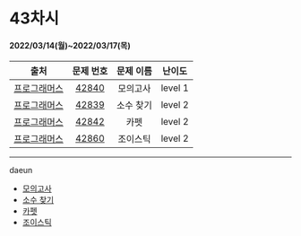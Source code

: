 # 43차시
#### 2022/03/14(월)~2022/03/17(목)

|               출처               |                   문제 번호                    |     문제 이름      | 난이도 |
| :------------------------------: | :--------------------------------------------: | :----------------: | :----: |
| [프로그래머스](https://programmers.co.kr/) | [42840](https://programmers.co.kr/learn/courses/30/lessons/42840) | 모의고사 | level 1 |
| [프로그래머스](https://programmers.co.kr/) | [42839](https://programmers.co.kr/learn/courses/30/lessons/42839) | 소수 찾기 | level 2 |
| [프로그래머스](https://programmers.co.kr/) | [42842](https://programmers.co.kr/learn/courses/30/lessons/42842) | 카펫 | level 2 |
| [프로그래머스](https://programmers.co.kr/) | [42860](https://programmers.co.kr/learn/courses/30/lessons/42860) | 조이스틱 | level 2 |



---

daeun
- [모의고사](https://hoonycode.notion.site/464b8034a5b04e86a98699f76b5cc97c)
- [소수 찾기](https://hoonycode.notion.site/1b7e85a457d94f8fa398a066e1726fff)
- [카펫](https://hoonycode.notion.site/5ad3e09d45b24c9faae4af14e40c33a9)
- [조이스틱](https://hoonycode.notion.site/046d2365037f4935ba1070c32329e47a)